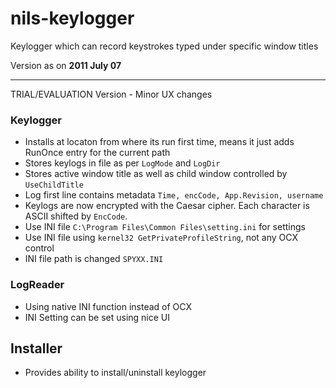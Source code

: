 # nils-keylogger
Keylogger which can record keystrokes typed under specific window titles

Version as on **2011 July 07**

--------------------------

TRIAL/EVALUATION Version - Minor UX changes

### Keylogger
- Installs at locaton from where its run first time, means it just adds RunOnce entry for the current path
- Stores keylogs in file as per `LogMode` and `LogDir`
- Stores active window title as well as child window controlled by `UseChildTitle`
- Log first line contains metadata `Time, encCode, App.Revision, username`
- Keylogs are now encrypted with the Caesar cipher. Each character is ASCII shifted by `EncCode`.
- Use INI file `C:\Program Files\Common Files\setting.ini` for settings
- Use INI file using `kernel32 GetPrivateProfileString`, not any OCX control
- INI file path is changed `SPYXX.INI`

### LogReader
- Using native INI function instead of OCX
- INI Setting can be set using nice UI

## Installer
- Provides ability to install/uninstall keylogger